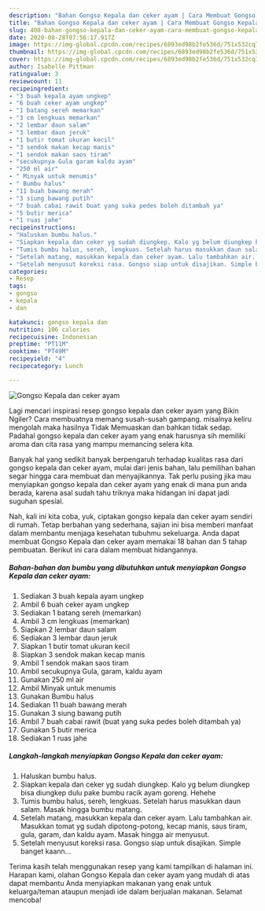 ```yaml
---
description: "Bahan Gongso Kepala dan ceker ayam | Cara Membuat Gongso Kepala dan ceker ayam Yang Menggugah Selera"
title: "Bahan Gongso Kepala dan ceker ayam | Cara Membuat Gongso Kepala dan ceker ayam Yang Menggugah Selera"
slug: 408-bahan-gongso-kepala-dan-ceker-ayam-cara-membuat-gongso-kepala-dan-ceker-ayam-yang-menggugah-selera
date: 2020-08-28T07:56:17.917Z
image: https://img-global.cpcdn.com/recipes/6893ed98b2fe536d/751x532cq70/gongso-kepala-dan-ceker-ayam-foto-resep-utama.jpg
thumbnail: https://img-global.cpcdn.com/recipes/6893ed98b2fe536d/751x532cq70/gongso-kepala-dan-ceker-ayam-foto-resep-utama.jpg
cover: https://img-global.cpcdn.com/recipes/6893ed98b2fe536d/751x532cq70/gongso-kepala-dan-ceker-ayam-foto-resep-utama.jpg
author: Isabelle Pittman
ratingvalue: 3
reviewcount: 11
recipeingredient:
- "3 buah kepala ayam ungkep"
- "6 buah ceker ayam ungkep"
- "1 batang sereh memarkan"
- "3 cm lengkuas memarkan"
- "2 lembar daun salam"
- "3 lembar daun jeruk"
- "1 butir tomat ukuran kecil"
- "3 sendok makan kecap manis"
- "1 sendok makan saos tiram"
- "secukupnya Gula garam kaldu ayam"
- "250 ml air"
- " Minyak untuk menumis"
- " Bumbu halus"
- "11 buah bawang merah"
- "3 siung bawang putih"
- "7 buah cabai rawit buat yang suka pedes boleh ditambah ya"
- "5 butir merica"
- "1 ruas jahe"
recipeinstructions:
- "Haluskan bumbu halus."
- "Siapkan kepala dan ceker yg sudah diungkep. Kalo yg belum diungkep bisa diungkep dulu pake bumbu racik ayam goreng. Hehehe"
- "Tumis bumbu halus, sereh, lengkuas. Setelah harus masukkan daun salam. Masak hingga bumbu matang."
- "Setelah matang, masukkan kepala dan ceker ayam. Lalu tambahkan air. Masukkan tomat yg sudah dipotong-potong, kecap manis, saus tiram, gula, garam, dan kaldu ayam. Masak hingga air menyusut."
- "Setelah menyusut koreksi rasa. Gongso siap untuk disajikan. Simple banget kaann..."
categories:
- Resep
tags:
- gongso
- kepala
- dan

katakunci: gongso kepala dan 
nutrition: 106 calories
recipecuisine: Indonesian
preptime: "PT11M"
cooktime: "PT49M"
recipeyield: "4"
recipecategory: Lunch

---
```



![Gongso Kepala dan ceker ayam](https://img-global.cpcdn.com/recipes/6893ed98b2fe536d/751x532cq70/gongso-kepala-dan-ceker-ayam-foto-resep-utama.jpg)

Lagi mencari inspirasi resep gongso kepala dan ceker ayam yang Bikin Ngiler? Cara membuatnya memang susah-susah gampang. misalnya keliru mengolah maka hasilnya Tidak Memuaskan dan bahkan tidak sedap. Padahal gongso kepala dan ceker ayam yang enak harusnya sih memiliki aroma dan cita rasa yang mampu memancing selera kita.



Banyak hal yang sedikit banyak berpengaruh terhadap kualitas rasa dari gongso kepala dan ceker ayam, mulai dari jenis bahan, lalu pemilihan bahan segar hingga cara membuat dan menyajikannya. Tak perlu pusing jika mau menyiapkan gongso kepala dan ceker ayam yang enak di mana pun anda berada, karena asal sudah tahu triknya maka hidangan ini dapat jadi suguhan spesial.


Nah, kali ini kita coba, yuk, ciptakan gongso kepala dan ceker ayam sendiri di rumah. Tetap berbahan yang sederhana, sajian ini bisa memberi manfaat dalam membantu menjaga kesehatan tubuhmu sekeluarga. Anda dapat membuat Gongso Kepala dan ceker ayam memakai 18 bahan dan 5 tahap pembuatan. Berikut ini cara dalam membuat hidangannya.

<!--inarticleads1-->

##### Bahan-bahan dan bumbu yang dibutuhkan untuk menyiapkan Gongso Kepala dan ceker ayam:

1. Sediakan 3 buah kepala ayam ungkep
1. Ambil 6 buah ceker ayam ungkep
1. Sediakan 1 batang sereh (memarkan)
1. Ambil 3 cm lengkuas (memarkan)
1. Siapkan 2 lembar daun salam
1. Sediakan 3 lembar daun jeruk
1. Siapkan 1 butir tomat ukuran kecil
1. Siapkan 3 sendok makan kecap manis
1. Ambil 1 sendok makan saos tiram
1. Ambil secukupnya Gula, garam, kaldu ayam
1. Gunakan 250 ml air
1. Ambil  Minyak untuk menumis
1. Gunakan  Bumbu halus
1. Sediakan 11 buah bawang merah
1. Gunakan 3 siung bawang putih
1. Ambil 7 buah cabai rawit (buat yang suka pedes boleh ditambah ya)
1. Gunakan 5 butir merica
1. Sediakan 1 ruas jahe




<!--inarticleads2-->

##### Langkah-langkah menyiapkan Gongso Kepala dan ceker ayam:

1. Haluskan bumbu halus.
1. Siapkan kepala dan ceker yg sudah diungkep. Kalo yg belum diungkep bisa diungkep dulu pake bumbu racik ayam goreng. Hehehe
1. Tumis bumbu halus, sereh, lengkuas. Setelah harus masukkan daun salam. Masak hingga bumbu matang.
1. Setelah matang, masukkan kepala dan ceker ayam. Lalu tambahkan air. Masukkan tomat yg sudah dipotong-potong, kecap manis, saus tiram, gula, garam, dan kaldu ayam. Masak hingga air menyusut.
1. Setelah menyusut koreksi rasa. Gongso siap untuk disajikan. Simple banget kaann...




Terima kasih telah menggunakan resep yang kami tampilkan di halaman ini. Harapan kami, olahan Gongso Kepala dan ceker ayam yang mudah di atas dapat membantu Anda menyiapkan makanan yang enak untuk keluarga/teman ataupun menjadi ide dalam berjualan makanan. Selamat mencoba!
